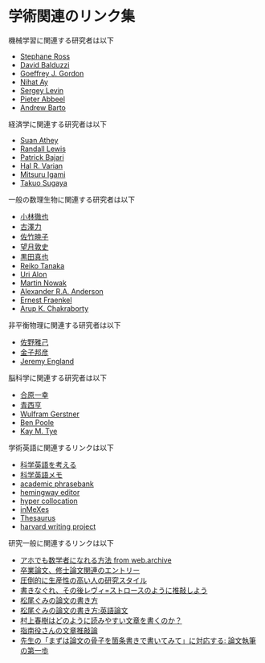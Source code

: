 # 学術関連のリンク集

機械学習に関連する研究者は以下

- [Stephane Ross](http://www.cs.cmu.edu/%7Esross1/)
- [David Balduzzi](https://sites.google.com/site/dbalduzzi/)
- [Goeffrey J. Gordon](http://www.cs.cmu.edu/%7Eggordon/)
- [Nihat Ay](https://www.mis.mpg.de/ay/homepages/nay/)
- [Sergey Levin](https://people.eecs.berkeley.edu/%7Esvlevine/)
- [Pieter Abbeel](https://www2.eecs.berkeley.edu/Faculty/Homepages/abbeel.html)
- [Andrew Barto](http://www-all.cs.umass.edu/%7Ebarto/)



経済学に関連する研究者は以下
- [Suan Athey](https://www.gsb.stanford.edu/faculty-research/faculty/susan-athey)
- [Randall Lewis](http://econinformatics.com/blog/about/)
- [Patrick Bajari](http://faculty.washington.edu/bajari/)
- [Hal R. Varian](http://people.ischool.berkeley.edu/%7Ehal/)
- [Mitsuru Igami](https://sites.google.com/view/igami)
- [Takuo Sugaya](https://sites.google.com/site/takuosugaya/)



一般の数理生物に関連する研究者は以下
- [小林徹也](http://research.crmind.net/)
- [古澤力](http://www.qbic.riken.jp/mbd/furusawa/)
- [佐竹暁子](http://bio-math10.biology.kyushu-u.ac.jp/)
- [望月敦史](http://www.riken.jp/theobio/)
- [黒田真也](http://kurodalab.bs.s.u-tokyo.ac.jp/)
- [Reiko Tanaka](http://www.bg.ic.ac.uk/research/r.tanaka/)
- [Uri Alon](http://www.weizmann.ac.il/mcb/UriAlon/)
- [Martin Nowak](https://ped.fas.harvard.edu/)
- [Alexander R.A. Anderson](http://labpages.moffitt.org/andersona/)
- [Ernest Fraenkel](http://fraenkel.mit.edu/)
- [Arup K. Chakraborty](http://web.mit.edu/akcgroup/)



非平衡物理に関連する研究者は以下
- [佐野雅己](http://daisy.phys.s.u-tokyo.ac.jp/)
- [金子邦彦](http://chaos.c.u-tokyo.ac.jp/)
- [Jeremy England](https://www.englandlab.com/)



脳科学に関連する研究者は以下
- [合原一幸](https://www.sat.t.u-tokyo.ac.jp/)
- [青西亨](http://www.acs.dis.titech.ac.jp/)
- [Wulfram Gerstner](http://lcn.epfl.ch/%7Egerstner/)
- [Ben Poole](https://cs.stanford.edu/%7Epoole/)
- [Kay M. Tye](https://tyelab.mit.edu/people/)


学術英語に関連するリンクは以下
- [科学英語を考える](https://www.s.u-tokyo.ac.jp/ja/story/newsletter/english/)
- [科学英語メモ](https://www.gfd-dennou.org/arch/hiroki/homepage/english/english.html)
- [academic phrasebank](http://www.phrasebank.manchester.ac.uk/)
- [hemingway editor](http://www.hemingwayapp.com/)
- [hyper collocation](https://hypcol.marutank.net/)
- [inMeXes](http://docman.dbcls.jp/im/)
- [Thesaurus](https://www.thesaurus.com/)
- [harvard writing project](https://writingproject.fas.harvard.edu/)


研究一般に関連するリンクは以下
- [アホでも数学者になれる方法 from web.archive](http://web.archive.org/web/20191130075912/http://coexistence.world.coocan.jp:80/note10.html)
- [卒業論文、修士論文関連のエントリー](http://next49.hatenadiary.jp/entry/20080105/p3)
- [圧倒的に生産性の高い人の研究スタイル](http://d.hatena.ne.jp/kaz_ataka/20081018/1224287687)
- [書きなぐれ、その後レヴィ=ストロースのように推敲しよう](https://readingmonkey.blog.fc2.com/blog-entry-461.html)
- [松尾ぐみの論文の書き方](http://ymatsuo.com/japanese/ronbun_jpn.html)
- [松尾ぐみの論文の書き方:英語論文](http://ymatsuo.com/japanese/ronbun_eng.html)
- [村上春樹はどのように読みやすい文章を書くのか？](http://www.tjsg-kokoro.com/2014/05/13/murakamiharuki/)
- [指南役さんの文章推敲論](https://togetter.com/li/75337)
- [先生の「まずは論文の骨子を箇条書きで書いてみて」に対応する: 論文執筆の第一歩](https://shunk031.hatenablog.com/entry/lets-write-outline)
